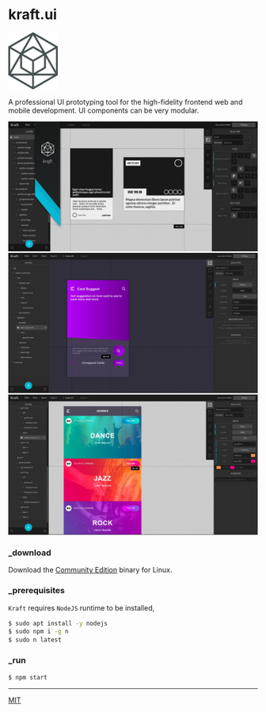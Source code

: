 # kraft.ui

<p align="left">
  <img src="assets/logo@ori.png" width="100">
</p>

A professional UI prototyping tool for the high-fidelity frontend web and mobile development. UI components can be very modular.

<p align="left">
  <img src="assets/screenshot_3.jpeg" width="auto">
  <img src="assets/screenshot_1.jpeg" width="auto">
  <img src="assets/screenshot_2.jpeg" width="auto">
</p>

### _download

Download the [Community Edition](https://github.com/loouislow81/kraft.ui/releases/tag/4.6.22) binary for Linux.

### _prerequisites

`Kraft` requires `NodeJS` runtime to be installed,

```bash
$ sudo apt install -y nodejs
$ sudo npm i -g n
$ sudo n latest
```

### _run

```bash
$ npm start
```

---

[MIT](https://github.com/loouislow81/kraft.ui/blob/master/LICENSE)

